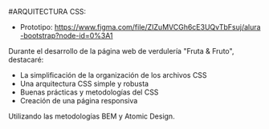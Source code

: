 #ARQUITECTURA CSS:

- Prototipo: https://www.figma.com/file/ZIZuMVCGh6cE3UQvTbFsuj/alura-bootstrap?node-id=0%3A1

Durante el desarrollo de la página web de verdulería "Fruta & Fruto", destacaré:

- La simplificación de la organización de los archivos CSS
- Una arquitectura CSS simple y robusta
- Buenas prácticas y metodologías del CSS
- Creación de una página responsiva

Utilizando las metodologías BEM y Atomic Design.
